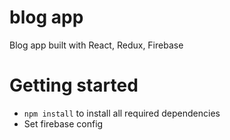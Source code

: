 # blog app
Blog app built with React, Redux, Firebase
# Getting started

- `npm install` to install all required dependencies
- Set firebase config